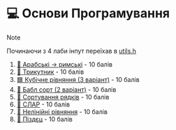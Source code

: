 # 💻 Основи Програмування

> [!NOTE]
> Починаючи з 4 лаби інпут переїхав в [utils.h](./Source/utils.h)

1. [🔢 Арабські -> римські](./Source/1_roman.c) - 10 балів
2. [📐 Трикутник](./Source/2_triangle.c) - 10 балів
3. [🟦 Кубічне рівняння (3 варіант)](./Source/3_cubic.c) - 10 балів
4. [🫧 Бабл сорт (2 варіант)](./Source/4_sort.c) - 10 балів
5. [💬 Сортування рядків](./Source/5_string_sort.c) - 10 балів
6. [🧮 СЛАР](./Source/6_sle.c) - 10 балів
7. [📏 Нелінійні рівняння](./Source/7_nonlinear.c) - 10 балів
8. [🧯 Піздєц](./Source/8_circuits.c) - 10 балів
